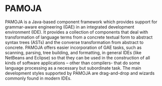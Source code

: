 # PAMOJA
PAMOJA is a Java-based component framework which provides support for grammar-aware engineering (GAE) in an integrated development environment (IDE). It provides a collection of components that deal with transformation of language terms from a concrete textual form to abstract syntax trees (ASTs) and the converse transformation from abstract to concrete. PAMOJA offers easier incorporation of GAE tasks, such as scanning, parsing, tree building, and formatting, in general IDEs (like NetBeans and Eclipse) so that they can be used in the construction of all kinds of software applications – other than compilers- that do some language processing as a necessary but subordinate task. The main development styles supported by PAMOJA are drag-and-drop and wizards commonly found in modern IDEs.
